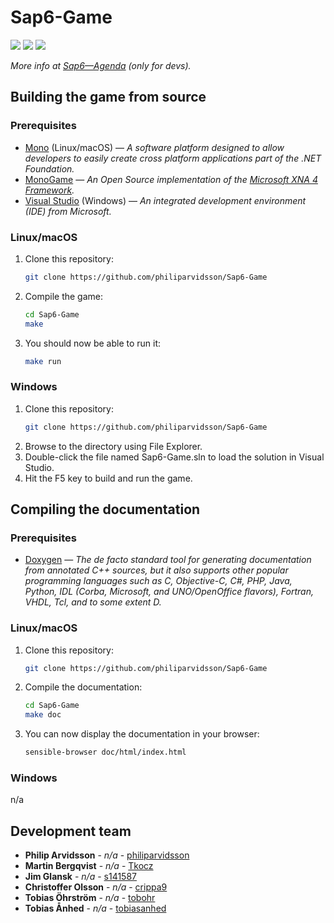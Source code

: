 # Sap6-Game
[![](https://img.shields.io/github/license/philiparvidsson/Sap6-Game.svg)](https://tldrlegal.com/license/mit-license)
[![](https://img.shields.io/travis/philiparvidsson/Sap6-Game.svg)](https://travis-ci.org/philiparvidsson/Sap6-Game)
[![](https://img.shields.io/waffle/label/philiparvidsson/Sap6-Game/in%20progress.svg)](https://waffle.io/philiparvidsson/Sap6-Game)

*More info at [Sap6—Agenda](https://paper.dropbox.com/doc/Sap6Agenda-IVHtFon27xPOxeDWtnWZs) (only for devs).*

## Building the game from source

### Prerequisites
* [Mono](http://www.mono-project.com/) (Linux/macOS) — *A software platform designed to allow developers to easily create cross platform applications part of the .NET Foundation.*
* [MonoGame](http://www.monogame.net/) — *An Open Source implementation of the [Microsoft XNA 4 Framework](https://en.wikipedia.org/wiki/Microsoft_XNA).*
* [Visual Studio](https://www.visualstudio.com/) (Windows) — *An integrated development environment (IDE) from Microsoft.*

### Linux/macOS
1. Clone this repository:  
   ```bash
   git clone https://github.com/philiparvidsson/Sap6-Game
   ```
2. Compile the game:  
   ```bash
   cd Sap6-Game
   make
   ```
3. You should now be able to run it:  
   ```bash
   make run
   ```
   
### Windows
1. Clone this repository:  
   ```bash
   git clone https://github.com/philiparvidsson/Sap6-Game
   ```
2. Browse to the directory using File Explorer.
3. Double-click the file named Sap6-Game.sln to load the solution in Visual Studio.
4. Hit the F5 key to build and run the game.

## Compiling the documentation
   
### Prerequisites
* [Doxygen](http://www.stack.nl/~dimitri/doxygen/) — *The de facto standard tool for generating documentation from annotated C++ sources, but it also supports other popular programming languages such as C, Objective-C, C#, PHP, Java, Python, IDL (Corba, Microsoft, and UNO/OpenOffice flavors), Fortran, VHDL, Tcl, and to some extent D.*

### Linux/macOS
1. Clone this repository:  
   ```bash
   git clone https://github.com/philiparvidsson/Sap6-Game
   ```
2. Compile the documentation:  
   ```bash
   cd Sap6-Game
   make doc
   ```
3. You can now display the documentation in your browser:  
   ```bash
   sensible-browser doc/html/index.html
   ```
   
### Windows
n/a

## Development team
* **Philip Arvidsson** - *n/a* - [philiparvidsson](https://github.com/philiparvidsson)
* **Martin Bergqvist** - *n/a* - [Tkocz](https://github.com/Tkocz)
* **Jim Glansk** - *n/a* - [s141587](https://github.com/s141587)
* **Christoffer Olsson** - *n/a* - [crippa9](https://github.com/crippa9)
* **Tobias Öhrström** - *n/a* - [tobohr](https://github.com/tobohr)
* **Tobias Ånhed** - *n/a* - [tobiasanhed](https://github.com/tobiasanhed)
